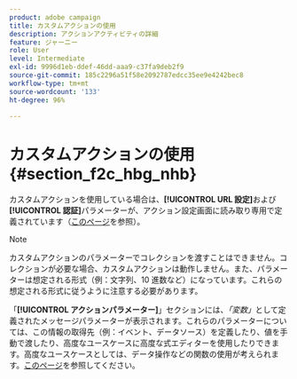 ```yaml
---
product: adobe campaign
title: カスタムアクションの使用
description: アクションアクティビティの詳細
feature: ジャーニー
role: User
level: Intermediate
exl-id: 9996d1eb-ddef-46dd-aaa9-c37fa9deb2f9
source-git-commit: 185c2296a51f58e2092787edcc35ee9e4242bec8
workflow-type: tm+mt
source-wordcount: '133'
ht-degree: 96%

---
```


# カスタムアクションの使用 {#section_f2c_hbg_nhb}

カスタムアクションを使用している場合は、**[!UICONTROL URL 設定]**&#x200B;および&#x200B;**[!UICONTROL 認証]**&#x200B;パラメーターが、アクション設定画面に読み取り専用で定義されています（[このページ](../action/about-custom-action-configuration.md)を参照）。

>[!NOTE]
>
>カスタムアクションのパラメーターでコレクションを渡すことはできません。コレクションが必要な場合、カスタムアクションは動作しません。また、パラメーターは想定される形式（例：文字列、10 進数など）になっています。これらの想定される形式に従うように注意する必要があります。

「**[!UICONTROL アクションパラメーター]**」セクションには、_「変数」_&#x200B;として定義されたメッセージパラメーターが表示されます。これらのパラメーターについては、この情報の取得先（例：イベント、データソース）を定義したり、値を手動で渡したり、高度なユースケースに高度な式エディターを使用したりできます。高度なユースケースとしては、データ操作などの関数の使用が考えられます。[このページ](../expression/expressionadvanced.md)を参照してください。
